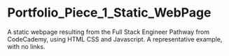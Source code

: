 # Portfolio_Piece_1_Static_WebPage
A static webpage resulting from the Full Stack Engineer Pathway from CodeCademy, using HTML CSS and Javascript.
A representative example, with no links.
